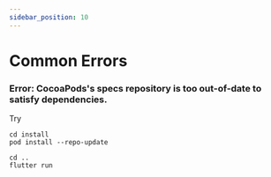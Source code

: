 ```yaml
---
sidebar_position: 10
---
```


# Common Errors

### Error: CocoaPods's specs repository is too out-of-date to satisfy dependencies.

Try 
```
cd install
pod install --repo-update

cd ..
flutter run
```